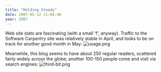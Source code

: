 ```yaml
---
title: "Holding Steady"
date: 2007-05-12 11:04:48
year: 2007
---
```

Web site stats are fascinating (with a small 'f', anyway).  Traffic to the Software Carpentry site was relatively stable in April, and looks to be on track for another good month in May:
<img alt="usage.png" id="image933" src="{{site.github.url}}/files/2007/05/usage.png" />

Meanwhile, this blog seems to have about 250 regular readers, scattered fairly widely across the globe; another 100-150 people come and visit via search engines:
<img alt="third-bit.png" id="image934" src="{{site.github.url}}/files/2007/05/third-bit.png" />
